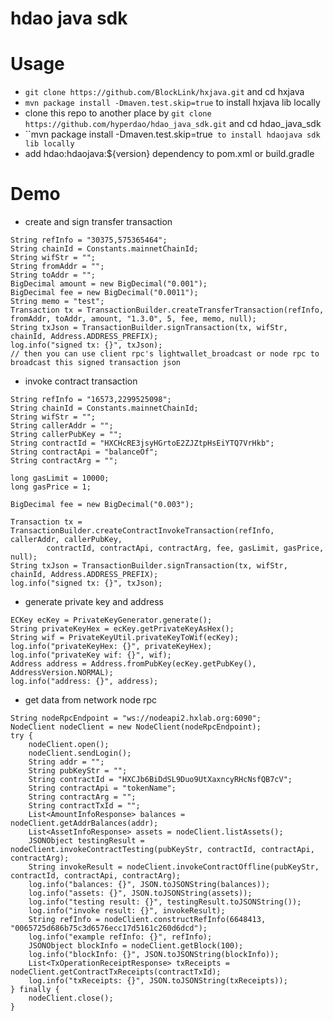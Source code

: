 hdao java sdk
==================


# Usage

* `git clone https://github.com/BlockLink/hxjava.git` and cd hxjava
* `mvn package install -Dmaven.test.skip=true` to install hxjava lib locally
* clone this repo to another place by `git clone https://github.com/hyperdao/hdao_java_sdk.git` and cd hdao_java_sdk
* ``mvn package install -Dmaven.test.skip=true` to install hdaojava sdk lib locally`
* add hdao:hdaojava:${version} dependency to pom.xml or build.gradle

# Demo

* create and sign transfer transaction

```
String refInfo = "30375,575365464";
String chainId = Constants.mainnetChainId;
String wifStr = "";
String fromAddr = "";
String toAddr = "";
BigDecimal amount = new BigDecimal("0.001");
BigDecimal fee = new BigDecimal("0.0011");
String memo = "test";
Transaction tx = TransactionBuilder.createTransferTransaction(refInfo, fromAddr, toAddr, amount, "1.3.0", 5, fee, memo, null);
String txJson = TransactionBuilder.signTransaction(tx, wifStr, chainId, Address.ADDRESS_PREFIX);
log.info("signed tx: {}", txJson);
// then you can use client rpc's lightwallet_broadcast or node rpc to broadcast this signed transaction json
```

* invoke contract transaction

```
String refInfo = "16573,2299525098";
String chainId = Constants.mainnetChainId;
String wifStr = "";
String callerAddr = "";
String callerPubKey = "";
String contractId = "HXCHcRE3jsyHGrtoE2ZJZtpHsEiYTQ7VrHkb";
String contractApi = "balanceOf";
String contractArg = "";

long gasLimit = 10000;
long gasPrice = 1;

BigDecimal fee = new BigDecimal("0.003");

Transaction tx = TransactionBuilder.createContractInvokeTransaction(refInfo, callerAddr, callerPubKey,
        contractId, contractApi, contractArg, fee, gasLimit, gasPrice, null);
String txJson = TransactionBuilder.signTransaction(tx, wifStr, chainId, Address.ADDRESS_PREFIX);
log.info("signed tx: {}", txJson);
```

* generate private key and address

```
ECKey ecKey = PrivateKeyGenerator.generate();
String privateKeyHex = ecKey.getPrivateKeyAsHex();
String wif = PrivateKeyUtil.privateKeyToWif(ecKey);
log.info("privateKeyHex: {}", privateKeyHex);
log.info("privateKey wif: {}", wif);
Address address = Address.fromPubKey(ecKey.getPubKey(), AddressVersion.NORMAL);
log.info("address: {}", address);
```

* get data from network node rpc

```
String nodeRpcEndpoint = "ws://nodeapi2.hxlab.org:6090";
NodeClient nodeClient = new NodeClient(nodeRpcEndpoint);
try {
    nodeClient.open();
    nodeClient.sendLogin();
    String addr = "";
    String pubKeyStr = "";
    String contractId = "HXCJb6BiDdSL9Duo9UtXaxncyRHcNsfQB7cV";
    String contractApi = "tokenName";
    String contractArg = "";
    String contractTxId = "";
    List<AmountInfoResponse> balances = nodeClient.getAddrBalances(addr);
    List<AssetInfoResponse> assets = nodeClient.listAssets();
    JSONObject testingResult = nodeClient.invokeContractTesting(pubKeyStr, contractId, contractApi, contractArg);
    String invokeResult = nodeClient.invokeContractOffline(pubKeyStr, contractId, contractApi, contractArg);
    log.info("balances: {}", JSON.toJSONString(balances));
    log.info("assets: {}", JSON.toJSONString(assets));
    log.info("testing result: {}", testingResult.toJSONString());
    log.info("invoke result: {}", invokeResult);
    String refInfo = nodeClient.constructRefInfo(6648413, "0065725d686b75c3d6576ecc17d5161c260d6dcd");
    log.info("example refInfo: {}", refInfo);
    JSONObject blockInfo = nodeClient.getBlock(100);
    log.info("blockInfo: {}", JSON.toJSONString(blockInfo));
    List<TxOperationReceiptResponse> txReceipts = nodeClient.getContractTxReceipts(contractTxId);
    log.info("txReceipts: {}", JSON.toJSONString(txReceipts));
} finally {
    nodeClient.close();
}
```